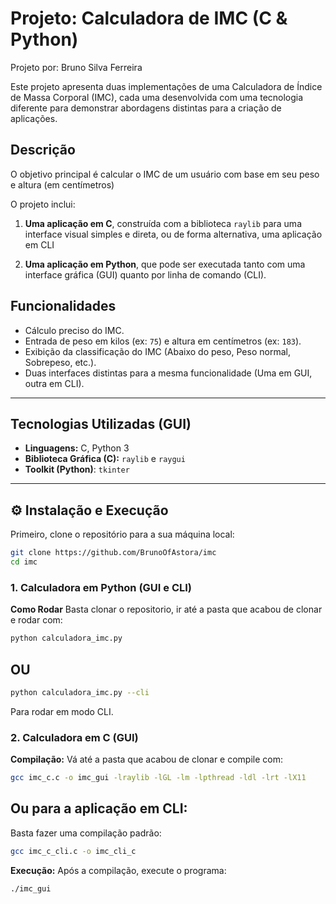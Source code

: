 # Projeto: Calculadora de IMC (C & Python)
Projeto por: Bruno Silva Ferreira

Este projeto apresenta duas implementações de uma Calculadora de Índice de Massa Corporal (IMC), cada uma desenvolvida com uma tecnologia diferente para demonstrar abordagens distintas para a criação de aplicações.

## Descrição

O objetivo principal é calcular o IMC de um usuário com base em seu peso e altura (em centímetros)

O projeto inclui:
1.  **Uma aplicação em C**, construída com a biblioteca `raylib` para uma interface visual simples e direta, ou de forma alternativa, uma aplicação em CLI
  
2.  **Uma aplicação em Python**, que pode ser executada tanto com uma interface gráfica (GUI) quanto por linha de comando (CLI).

##  Funcionalidades

-   Cálculo preciso do IMC.
-   Entrada de peso em kilos (ex: `75`) e altura em centímetros (ex: `183`).
-   Exibição da classificação do IMC (Abaixo do peso, Peso normal, Sobrepeso, etc.).
-   Duas interfaces distintas para a mesma funcionalidade (Uma em GUI, outra em CLI).

---

##  Tecnologias Utilizadas (GUI)

-   **Linguagens:** C, Python 3
-   **Biblioteca Gráfica (C):** `raylib` e `raygui`
-   **Toolkit (Python)**: `tkinter`

---

## ⚙ Instalação e Execução

Primeiro, clone o repositório para a sua máquina local:
```bash
git clone https://github.com/BrunoOfAstora/imc
cd imc
```
### 1. Calculadora em Python (GUI e CLI)
**Como Rodar**
Basta clonar o repositorio, ir até a pasta que acabou de clonar e rodar com:
```bash
python calculadora_imc.py 
```
## OU
```bash
python calculadora_imc.py --cli
```
Para rodar em modo CLI.

### 2. Calculadora em C (GUI)

**Compilação:**
Vá até a pasta que acabou de clonar e compile com:
```bash
gcc imc_c.c -o imc_gui -lraylib -lGL -lm -lpthread -ldl -lrt -lX11
```
## Ou para a aplicação em CLI:
Basta fazer uma compilação padrão:
```bash
gcc imc_c_cli.c -o imc_cli_c
```

**Execução:**
Após a compilação, execute o programa:
```bash
./imc_gui
```


